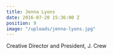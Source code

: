 ```yaml
---
title: Jenna Lyons
date: 2016-07-20 15:36:00 Z
position: 9
image: "/uploads/jenna-lyons.jpg"
---
```


Creative Director and President, J. Crew
